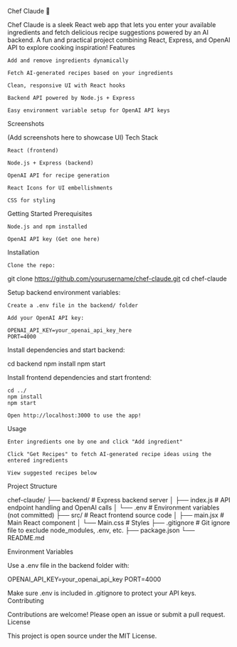 Chef Claude 🍳

Chef Claude is a sleek React web app that lets you enter your available ingredients and fetch delicious recipe suggestions powered by an AI backend. A fun and practical project combining React, Express, and OpenAI API to explore cooking inspiration!
Features

    Add and remove ingredients dynamically

    Fetch AI-generated recipes based on your ingredients

    Clean, responsive UI with React hooks

    Backend API powered by Node.js + Express

    Easy environment variable setup for OpenAI API keys

Screenshots

(Add screenshots here to showcase UI)
Tech Stack

    React (frontend)

    Node.js + Express (backend)

    OpenAI API for recipe generation

    React Icons for UI embellishments

    CSS for styling

Getting Started
Prerequisites

    Node.js and npm installed

    OpenAI API key (Get one here)

Installation

    Clone the repo:

git clone https://github.com/yourusername/chef-claude.git
cd chef-claude

Setup backend environment variables:

    Create a .env file in the backend/ folder

    Add your OpenAI API key:

    OPENAI_API_KEY=your_openai_api_key_here
    PORT=4000

Install dependencies and start backend:

cd backend
npm install
npm start

Install frontend dependencies and start frontend:

    cd ../
    npm install
    npm start

    Open http://localhost:3000 to use the app!

Usage

    Enter ingredients one by one and click "Add ingredient"

    Click "Get Recipes" to fetch AI-generated recipe ideas using the entered ingredients

    View suggested recipes below

Project Structure

chef-claude/
├── backend/ # Express backend server
│ ├── index.js # API endpoint handling and OpenAI calls
│ └── .env # Environment variables (not committed)
├── src/ # React frontend source code
│ ├── main.jsx # Main React component
│ └── Main.css # Styles
├── .gitignore # Git ignore file to exclude node_modules, .env, etc.
├── package.json
└── README.md

Environment Variables

Use a .env file in the backend folder with:

OPENAI_API_KEY=your_openai_api_key
PORT=4000

Make sure .env is included in .gitignore to protect your API keys.
Contributing

Contributions are welcome! Please open an issue or submit a pull request.
License

This project is open source under the MIT License.
